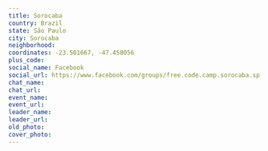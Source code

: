 ```yaml
---
title: Sorocaba
country: Brazil
state: São Paulo
city: Sorocaba
neighborhood: 
coordinates: -23.501667, -47.458056
plus_code:
social_name: Facebook
social_url: https://www.facebook.com/groups/free.code.camp.sorocaba.sp
chat_name:
chat_url:
event_name:
event_url:
leader_name:
leader_url:
old_photo: 
cover_photo:
---
```


